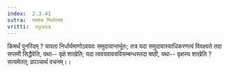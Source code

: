 ```yaml
---
index:  2.3.41
sutra:  यतश्च निर्धारणम्
vritti:  nyasa
---
```


किमर्थं पुनरिदम् ? यावता निर्धार्यमाणोऽवयवः समुदायान्तर्भूतः; तत्र यदा समुदायास्याधिकरणत्वं विवक्ष्यते तदा सप्तमी सिद्धैवेति, यथा-- वृक्षे शाखेति; यदा त्ववयवावयविसम्बन्धस्तदा षष्ठी, यथा-- वृक्षस्य शाखेति ? सत्यमेतत्; प्रपञ्चार्थ वचनम्।।

